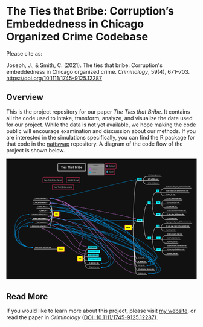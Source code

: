 # The Ties that Bribe: Corruption’s Embeddedness in Chicago Organized Crime Codebase

Please cite as:

Joseph, J., & Smith, C. (2021). The ties that bribe: Corruption's embeddedness in Chicago organized crime. *Criminology*, 59(4), 671–703. https://doi.org/10.1111/1745-9125.12287

## Overview

This is the project repository for our paper *The Ties that Bribe*. It contains all the code used to intake, transform, analyze, and visualize the date used for our project. While the data is not yet available, we hope making the code public will encourage examination and discussion about our methods. If you are interested in the simulations specifically, you can find the R package for that code in the [nattswap](https://github.com/Epsian/nattswap) repository. A diagram of the code flow of the project is shown below.

![code_flow_diagram](vis/codeflow.png?raw=true "Codeflow")

## Read More

If you would like to learn more about this project, please visit [my website](https://jnjoseph.com/research-projects-content/2021/6/23/the-ties-that-bribe-corruptions-embeddedness-in-chicago-organized-crime), or read the paper in *Criminology* ([DOI: 10.1111/1745-9125.12287](https://www.doi.org/10.1111/1745-9125.12287)).
